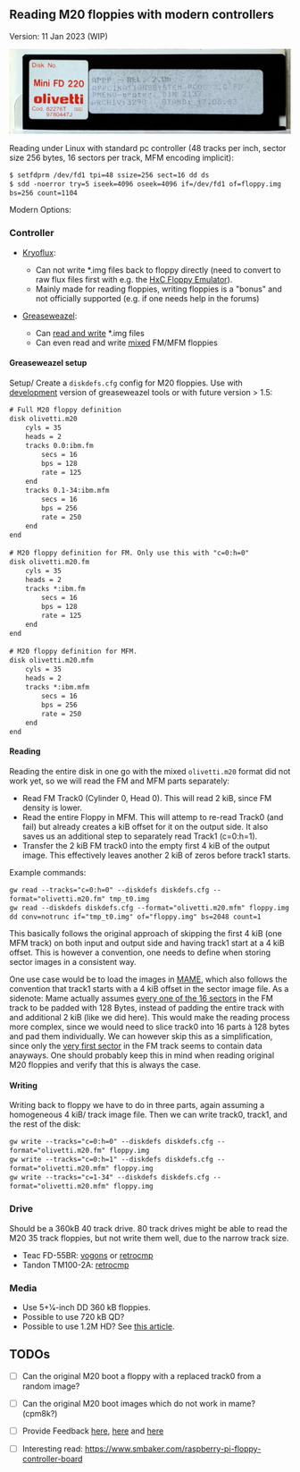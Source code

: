 ﻿
## Reading M20 floppies with modern controllers

Version: 11 Jan 2023 (WIP)

<p align="center">
  <img src="article_media/floppy.jpg" alt="An original PCOS 2.0 floppy from 1983" width="700px"/>
</p>

Reading under Linux with standard pc controller (48 tracks per inch, sector size 256 bytes, 16 sectors per track, MFM encoding implicit):

    $ setfdprm /dev/fd1 tpi=48 ssize=256 sect=16 dd ds
    $ sdd -noerror try=5 iseek=4096 oseek=4096 if=/dev/fd1 of=floppy.img bs=256 count=1104 

Modern Options:

### Controller

* [Kryoflux](https://kryoflux.com/):

  * Can not write *.img files back to floppy directly (need to convert to raw flux files first with e.g. the [HxC Floppy Emulator](https://hxc2001.com/download/floppy_drive_emulator/)).
  * Mainly made for reading floppies, writing floppies is a "bonus" and not officially supported (e.g. if one needs help in the forums)

* [Greaseweazel](https://github.com/keirf/Greaseweazle/wiki):

  * Can [read and write](https://github.com/keirf/greaseweazle/wiki/Supported-Image-Types) *.img files
  * Can even read and write [mixed](https://github.com/keirf/greaseweazle/issues/143) FM/MFM floppies

#### Greaseweazel setup

Setup/ Create a `diskdefs.cfg` config for M20 floppies. Use with [development](https://github.com/keirf/greaseweazle/issues/261#issuecomment-1369036593) version of greaseweazel tools or with future version > 1.5:

    # Full M20 floppy definition
    disk olivetti.m20
        cyls = 35
        heads = 2
        tracks 0.0:ibm.fm
            secs = 16
            bps = 128
            rate = 125
        end
        tracks 0.1-34:ibm.mfm
            secs = 16
            bps = 256
            rate = 250
        end
    end

    # M20 floppy definition for FM. Only use this with "c=0:h=0"
    disk olivetti.m20.fm
        cyls = 35
        heads = 2
        tracks *:ibm.fm
            secs = 16
            bps = 128
            rate = 125
        end
    end

    # M20 floppy definition for MFM.
    disk olivetti.m20.mfm
        cyls = 35
        heads = 2
        tracks *:ibm.mfm
            secs = 16
            bps = 256
            rate = 250
        end
    end

#### Reading

Reading the entire disk in one go with the mixed `olivetti.m20` format did not work yet, so we will read the FM and MFM parts separately:

* Read FM Track0 (Cylinder 0, Head 0). This will read 2 kiB, since FM density is lower.
* Read the entire Floppy in MFM. This will attemp to re-read Track0 (and fail) but already creates a kiB offset for it on the output side. It also saves us an additional step to separately read Track1 (c=0:h=1).
* Transfer the 2 kiB FM track0 into the empty first 4 kiB of the output image. This effectively leaves another 2 kiB of zeros before track1 starts.

Example commands:

    gw read --tracks="c=0:h=0" --diskdefs diskdefs.cfg --format="olivetti.m20.fm" tmp_t0.img
    gw read --diskdefs diskdefs.cfg --format="olivetti.m20.mfm" floppy.img
    dd conv=notrunc if="tmp_t0.img" of="floppy.img" bs=2048 count=1
    
This basically follows the original approach of skipping the first 4 kiB (one MFM track) on both input and output side and having track1 start at a 4 kiB offset. This is however a convention, one needs to define when storing sector images in a consistent way.

One use case would be to load the images in [MAME](http://www.z80ne.com/m20/index.php?argument=sections/tech/mame_m20.inc), which also follows the convention that track1 starts with a 4 kiB offset in the sector image file. As a sidenote: Mame actually assumes [every one of the 16 sectors](https://github.com/mamedev/mame/blob/master/src/lib/formats/m20_dsk.cpp#L9) in the FM track to be padded with 128 Bytes, instead of padding the entire track with and additional 2 kiB (like we did here). This would make the reading process more complex, since we would need to slice track0 into 16 parts à 128 bytes and pad them individually. We can however skip this as a simplification, since only the [very first sector](https://forums.bannister.org/ubbthreads.php?ubb=showflat&Number=100146#Post100146) in the FM track seems to contain data anayways. One should probably keep this in mind when reading original M20 floppies and verify that this is always the case.

#### Writing

Writing back to floppy we have to do in three parts, again assuming a homogeneous 4 kiB/ track image file. Then we can write track0, track1, and the rest of the disk: 

    gw write --tracks="c=0:h=0" --diskdefs diskdefs.cfg --format="olivetti.m20.fm" floppy.img
    gw write --tracks="c=0:h=1" --diskdefs diskdefs.cfg --format="olivetti.m20.mfm" floppy.img
    gw write --tracks="c=1-34" --diskdefs diskdefs.cfg --format="olivetti.m20.mfm" floppy.img

### Drive

Should be a 360kB 40 track drive. 80 track drives might be able to read the M20 35 track floppies, but not write them well, due to the narrow track size.

* Teac FD-55BR: [vogons](https://vogonswiki.com/index.php/Teac_FD-55BR) or [retrocmp](https://retrocmp.de/fdd/teac/fd55_i.htm)
* Tandon TM100-2A: [retrocmp](https://retrocmp.de/fdd/tandon/tm100-2a.htm)

### Media

* Use 5+1⁄4-inch DD 360 kB floppies.
* Possible to use 720 kB QD?
* Possible to use 1.2M HD? See [this article](https://forum.vcfed.org/index.php?threads/1-2mb-floppy-in-360kb-drive.52905/).

## TODOs

- [ ] Can the original M20 boot a floppy with a replaced track0 from a random image?
- [ ] Can the original M20 boot images which do not work in mame? (cpm8k?)
- [ ] Provide Feedback [here](https://gist.github.com/jandelgado/88962932896127dcabbe251f996e790e), [here](https://github.com/keirf/greaseweazle/issues/143) and [here](https://github.com/keirf/greaseweazle/issues/261)
- [ ] Interesting read: https://www.smbaker.com/raspberry-pi-floppy-controller-board

